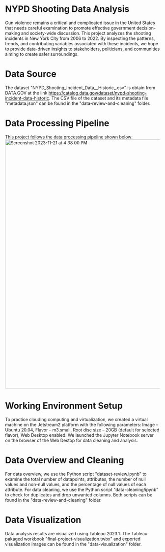 # NYPD Shooting Data Analysis
Gun violence remains a critical and complicated issue in the United States that needs careful examination to promote effective government decision-making and society-wide discussion. This project analyzes the shooting incidents in New York City from 2006 to 2022. By inspecting the patterns, trends, and contributing variables associated with these incidents, we hope to provide data-driven insights to stakeholders, politicians, and communities aiming to create safer surroundings.
# Data Source
The dataset "NYPD_Shooting_Incident_Data__Historic_.csv" is obtain from DATA.GOV at the link https://catalog.data.gov/dataset/nypd-shooting-incident-data-historic.
The CSV file of the dataset and its metadata file "metadata.json" can be found in the "data-review-and-cleaning" folder.
# Data Processing Pipeline
This project follows the data processing pipeline shown below:
<img width="809" alt="Screenshot 2023-11-21 at 4 38 00 PM" src="https://github.com/jianghuayu007/FinalProject-BigData-I535/assets/133912130/85002210-30b0-4fcd-91a3-56e27789868f">
# Working Environment Setup
To practice clouding computing and virtualization, we created a virtual machine on the Jetstream2 platform with the following parameters: 
Image – Ubuntu 20.04, 
Flavor – m3.small, 
Root disc size – 20GB (default for selected flavor), 
Web Desktop enabled.
We launched the Jupyter Notebook server on the browser of the Web Destop for data cleaning and analysis.
# Data Overview and Cleaning
For data overview, we use the Python script "dataset-review.ipynb" to examine the total number of datapoints, attributes, the number of null values and non-null values, and the percentage of null values of each attribute. For data cleaning, we use the Python script "data-cleaning/ipynb" to check for duplicates and drop unwanted columns. Both scripts can be found in the "data-review-and-cleaning" folder.
# Data Visualization
Data analysis results are visualized using Tableau 2023.1. The Tableau pakaged workbook "final-project-visualization.twbx" and exported visualization images can be found in the "data-visualization" folder.

